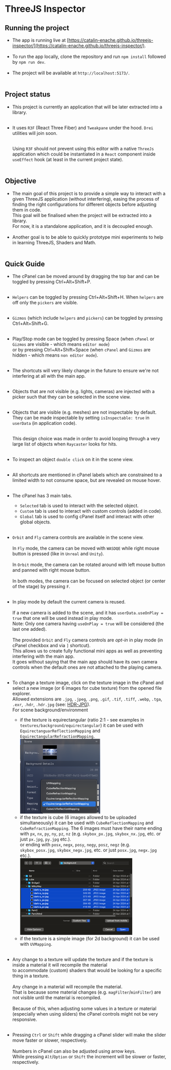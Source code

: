 # ThreeJS Inspector

## Running the project

- The app is running live at [https://catalin-enache.github.io/threejs-inspector/](https://catalin-enache.github.io/threejs-inspector/).
  <br /><br />
- To run the app locally, clone the repository and run `npm install` followed by `npm run dev`.
  <br /><br />
- The project will be available at `http://localhost:5173/`.
  <br /><br />


## Project status

- This project is currently an application that will be later extracted into a library.
  <br /><br />
- It uses `R3F` (React Three Fiber) and `Tweakpane` under the hood. `Drei` utilities will join soon.
  <br /><br />

  Using `R3F` should not prevent using this editor with a native `ThreeJs` application
  which could be instantiated in a `React` component inside `useEffect` hook (at least in the current project state).
  <br /><br />

## Objective

- The main goal of this project is to provide a simple way to interact with a given ThreeJS application (without interfering),
  easing the process of finding the right configurations for different objects before adjusting them in code.  
  This goal will be finalised when the project will be extracted into a library.  
  For now, it is a standalone application, and it is decoupled enough.
  <br /><br />
- Another goal is to be able to quickly prototype mini experiments to help in learning ThreeJS, Shaders and Math.
  <br /><br />

## Quick Guide

- The cPanel can be moved around by dragging the top bar and can be toggled by pressing Ctrl+Alt+Shift+P.
  <br /><br />

- `Helpers` can be toggled by pressing Ctrl+Alt+Shift+H. When `helpers` are off only the `pickers` are visible.
  <br /><br />

- `Gizmos` (which include `helpers` and `pickers`) can be toggled by pressing Ctrl+Alt+Shift+G.
  <br /><br />

- Play/Stop mode can be toggled by pressing Space (when `cPanel` or `Gizmos` are visible - which means `editor mode`)  
  or by pressing Ctrl+Alt+Shift+Space (when `cPanel` and `Gizmos` are hidden - which means `non editor mode`).
  <br /><br />

- The shortcuts will very likely change in the future to ensure we're not interfering at all with the main app.
  <br /><br />

- Objects that are not visible (e.g. lights, cameras) are injected with a picker such that they can be selected in the scene view.
  <br /><br />

- Objects that are visible (e.g. meshes) are not inspectable by default. They can be made inspectable by setting `isInspectable: true` in `userData` (in application code).
  <br /><br />

  This design choice was made in order to avoid looping through a very large list of objects when `Raycaster` looks for hits.
  <br /><br />

- To inspect an object `double click` on it in the scene view.
  <br /><br />

- All shortcuts are mentioned in cPanel labels which are constrained to a limited width to not consume space, but are revealed on mouse hover.
  <br /><br />

- The cPanel has 3 main tabs.
    - `Selected` tab is used to interact with the selected object.
    - `Custom` tab is used to interact with custom controls (added in code).
    - `Global` tab is used to config cPanel itself and interact with other global objects.
      <br /><br />

- `Orbit` and `Fly` camera controls are available in the scene view.
  <br /><br />
  In `Fly` mode, the camera can be moved with `WASDQE` while right mouse button is pressed (like in `Unreal` and `Unity`).
  <br /><br />
  In `Orbit` mode, the camera can be rotated around with left mouse button and panned with right mouse button.
  <br /><br />
  In both modes, the camera can be focused on selected object (or center of the stage) by pressing `F`.
  <br /><br />

- In play mode by default the current camera is reused.
  <br /><br />
  If a new camera is added to the scene, and it has `userData.useOnPlay = true` that one will be used instead in play mode.  
  Note: Only one camera having `useOnPlay = true` will be considered (the last one added).
  <br /><br />
  The provided `Orbit` and `Fly` camera controls are _opt-in_ in play mode (in cPanel checkbox and via `]` shortcut).  
  This allows us to create fully functional mini apps as well as preventing interfering with the main app.  
  It goes without saying that the main app should have its own camera controls when the default ones are not attached to the playing camera.
  <br /><br />

- To change a texture image, click on the texture image in the cPanel and select a new image (or 6 images for cube texture) from the opened file explorer.  
  Allowed extensions are `.jpg`, `.jpeg`, `.png`, `.gif`, `.tif`, `.tiff`, `.webp`, `.tga`, `.exr`, `.hdr`, `.hdr.jpg` (see: <a href="https://github.com/MONOGRID/gainmap-js/" target="_blank">HDR-JPG</a>).  
  For scene background/environment
  - if the texture is equirectangular (ratio 2:1 - see examples in `textures/background/equirectangular`) it can be used with `EquirectanguarReflectionMapping` and `EquirectangularRefractionMapping`.  
    <img src="public/textures/_docs/texture_mapping.png" width="250" />
  - if the texture is cube (6 images allowed to be uploaded simultaneously) it can be used with `CubeReflectionMapping` and `CubeRefractionMapping`.
    The 6 images must have their name ending with `px`, `nx`, `py`, `ny`, `pz`, `nz` (e.g. `skybox_px.jpg`, `skybox_nx.jpg`, etc. or just `px.jpg`, `py.jpg` etc.).  
    or ending with `posx`, `negx`, `posy`, `negy`, `posz`, `negz` (e.g. `skybox_posx.jpg`, `skybox_negx.jpg`, etc. or just `posx.jpg`, `negx.jpg` etc.).  
    <img src="public/textures/_docs/multi_img_upload.png" width="350" />
  - if the texture is a simple image (for 2d background) it can be used with `UVMapping`.
  <br /><br />

- Any change to a texture will update the texture and if the texture is inside a material it will recompile the material  
  to accommodate (custom) shaders that would be looking for a specific thing in a texture.
  <br /><br />
  Any change in a material will recompile the material.  
  That is because some material changes (e.g. `magFilter`/`minFilter`) are not visible until the material is recompiled.
  <br /><br />
  Because of this, when adjusting some values in a texture or material (especially when using sliders) the cPanel controls might not be very responsive.
  <br /><br />

- Pressing `Ctrl` or `Shift` while dragging a cPanel slider will make the slider move faster or slower, respectively.
  <br /><br />
  Numbers in cPanel can also be adjusted using arrow keys.  
  While pressing `Alt`/`Option` or `Shift` the increment will be slower or faster, respectively.